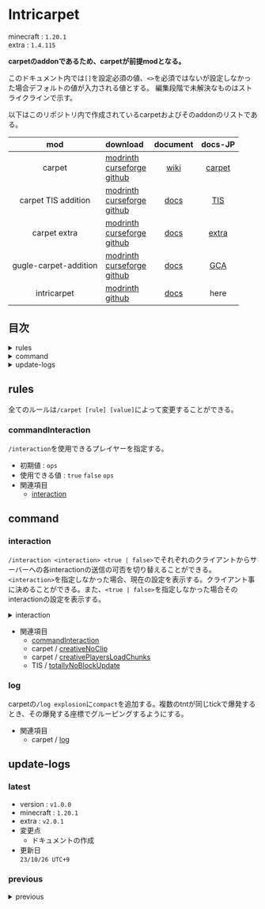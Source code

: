 <!--
version : v1.0.0
-->
# Intricarpet
minecraft : `1.20.1`<br>
extra : `1.4.115`

**carpetのaddonであるため、carpetが前提modとなる。**

このドキュメント内では`[]`を設定必須の値、`<>`を必須ではないが設定しなかった場合デフォルトの値が入力される値とする。
編集段階で未解決なものはストライクラインで示す。

以下はこのリポジトリ内で作成されているcarpetおよびそのaddonのリストである。

|mod|download|document|docs-JP|
|:---:|:---|:---:|:---:|
|carpet|[modrinth](https://modrinth.com/mod/carpet)<br>[curseforge](https://www.curseforge.com/minecraft/mc-mods/carpet)<br>[github](https://github.com/gnembon/fabric-carpet)|[wiki](https://github.com/gnembon/fabric-carpet/wiki)|[carpet](./carpet.html)|
|carpet TIS addition|[modrinth](https://modrinth.com/mod/carpet-tis-addition)<br>[curseforge](https://www.curseforge.com/minecraft/mc-mods/carpet-tis-addition)<br>[github](https://github.com/TISUnion/Carpet-TIS-Addition)|[docs](https://tisunion.github.io/Carpet-TIS-Addition/docs)|[TIS](./carpet-TIS-addition.html)|
|carpet extra|[modrinth](https://modrinth.com/mod/carpet-extra)<br>[curseforge](https://www.curseforge.com/minecraft/mc-mods/carpet-extra)<br>[github](https://github.com/gnembon/carpet-extra)|[docs](https://github.com/gnembon/carpet-extra#carpet-mod-settings)|[extra](./carpet-extra.html)|
|gugle-carpet-addition|[modrinth](https://modrinth.com/mod/gca)<br>[curseforge](https://www.curseforge.com/minecraft/mc-mods/guglecarpetaddition)<br>[github](https://github.com/Gu-ZT/gugle-carpet-addition)|[docs](https://github.com/Gu-ZT/gugle-carpet-addition#gca)|[GCA](./gugle-carpet-addition.html)|
|intricarpet|[modrinth](https://modrinth.com/mod/intricarpet)<br>[github](https://github.com/lntricate1/intricarpet)|[docs](https://github.com/lntricate1/intricarpet#features)|here|

## 目次
<details>
<summary>rules</summary>

+ [commandInteraction](#commandinteraction)
</details>
<details>
<summary>command</summary>

+ [interaction](#interaction)
+ [log](#log)
</details>
<details>
<summary>update-logs</summary>

+ [latest](#latest)<br>
  version : `v1.0.0`<br>
  minecraft : `1.20.1`<br>
  extra : `v2.0.1`
+ [previous](#previous)
</details>

## rules
全てのルールは`/carpet [rule] [value]`によって変更することができる。
### commandInteraction
`/interaction`を使用できるプレイヤーを指定する。
+ 初期値 : `ops`
+ 使用できる値 : `true` `false` `ops`
+ 関連項目
    + [interaction](#interaction)

## command
### interaction
`/interaction <interaction> <true | false>`でそれぞれのクライアントからサーバーへの各interactionの送信の可否を切り替えることができる。`<interaction>`を指定しなかった場合、現在の設定を表示する。クライアント事に決めることができる。また、`<true | false>`を指定しなかった場合そのinteractionの設定を表示する。
<details>
<summary>interaction</summary>

+ `blocks`<br>
  トリップワイヤーや感圧版の検知、耕地の踏み荒らしなどのブロックの変更をするものを変更する。
+ `chunkloading`<br>
  テレポートチケットを含むすべてのプレイヤーのチャンクの読み込みを変更する。
+ `entities`<br>
  他のプレイヤーを含むすべてのエンティティが自身に対して無視するように変更する。
+ `mobSpawning`<br>
  スポーンエッグを除くそのプレイヤーからのmobのスポーンを変更する。ただしmobcapsには影響を与えない。
+ `randomTicks`<br>
  そのプレイヤーからのrandom tickを変更する。
+ `updates`<br>
  全てのプレイヤーがワールドに与えるべきupdateを変更する。
</details>

+ 関連項目
	+ [commandInteraction](#commandinteraction)
  + carpet / [creativeNoClip](./carpet.html#crativenoclip)
  + carpet / [creativePlayersLoadChunks](./carpet.html#creativeplayerloadchunks)
  + TIS / [totallyNoBlockUpdate](./carpet-TIS-addition.html#totallynoblockupdate)

### log
carpetの`/log explosion`に`compact`を追加する。複数のtntが同じtickで爆発するとき、その爆発する座標でグルーピングするようにする。
+ 関連項目
  + carpet / [log](./carpet.html#log)

## update-logs
### latest
+ version : `v1.0.0`
+ minecraft : `1.20.1`
+ extra : `v2.0.1`
+ 変更点
  + ドキュメントの作成
+ 更新日<br>
  `23/10/26 UTC+9`
### previous
<details>
<summary>previous</summary>
</details>